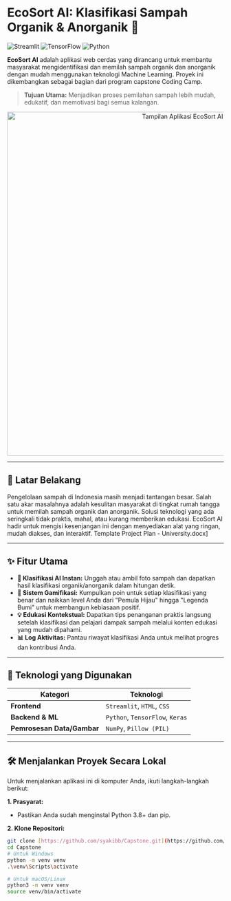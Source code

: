 # EcoSort AI: Klasifikasi Sampah Organik & Anorganik 🌿

![Streamlit](https://img.shields.io/badge/Streamlit-FF4B4B?style=for-the-badge&logo=streamlit&logoColor=white) ![TensorFlow](https://img.shields.io/badge/TensorFlow-FF6F00?style=for-the-badge&logo=tensorflow&logoColor=white) ![Python](https://img.shields.io/badge/Python-3776AB?style=for-the-badge&logo=python&logoColor=white)

**EcoSort AI** adalah aplikasi web cerdas yang dirancang untuk membantu masyarakat mengidentifikasi dan memilah sampah organik dan anorganik dengan mudah menggunakan teknologi Machine Learning. Proyek ini dikembangkan sebagai bagian dari program capstone Coding Camp.

> **Tujuan Utama:** Menjadikan proses pemilahan sampah lebih mudah, edukatif, dan memotivasi bagi semua kalangan.

<p align="center">
  <img src="https://storage.googleapis.com/maker-media-tool-bucket/user_upload_assets/images/2b7c62c2-777f-4315-9c59-ac5d204739eb.png" alt="Tampilan Aplikasi EcoSort AI" width="800"/>
</p>

---

## 🎯 Latar Belakang

Pengelolaan sampah di Indonesia masih menjadi tantangan besar. Salah satu akar masalahnya adalah kesulitan masyarakat di tingkat rumah tangga untuk memilah sampah organik dan anorganik. Solusi teknologi yang ada seringkali tidak praktis, mahal, atau kurang memberikan edukasi. EcoSort AI hadir untuk mengisi kesenjangan ini dengan menyediakan alat yang ringan, mudah diakses, dan interaktif. Template Project Plan - University.docx]

---

## ✨ Fitur Utama

-   **🤖 Klasifikasi AI Instan:** Unggah atau ambil foto sampah dan dapatkan hasil klasifikasi organik/anorganik dalam hitungan detik.
-   **🌟 Sistem Gamifikasi:** Kumpulkan poin untuk setiap klasifikasi yang benar dan naikkan level Anda dari "Pemula Hijau" hingga "Legenda Bumi" untuk membangun kebiasaan positif.
-   **💡 Edukasi Kontekstual:** Dapatkan tips penanganan praktis langsung setelah klasifikasi dan pelajari dampak sampah melalui konten edukasi yang mudah dipahami.
-   **📊 Log Aktivitas:** Pantau riwayat klasifikasi Anda untuk melihat progres dan kontribusi Anda.

---

## 🚀 Teknologi yang Digunakan

| Kategori                  | Teknologi                                                              |
| ------------------------- | ---------------------------------------------------------------------- |
| **Frontend** | `Streamlit`, `HTML`, `CSS`                                             |
| **Backend & ML** | `Python`, `TensorFlow`, `Keras`                                        |
| **Pemrosesan Data/Gambar** | `NumPy`, `Pillow (PIL)`                                                |

---

## 🛠️ Menjalankan Proyek Secara Lokal

Untuk menjalankan aplikasi ini di komputer Anda, ikuti langkah-langkah berikut:

**1. Prasyarat:**
   - Pastikan Anda sudah menginstal Python 3.8+ dan pip.

**2. Klone Repositori:**
   ```bash
   git clone [https://github.com/syakibb/Capstone.git](https://github.com/syakibb/Capstone.git)
   cd Capstone
# Untuk Windows
python -m venv venv
.\venv\Scripts\activate

# Untuk macOS/Linux
python3 -m venv venv
source venv/bin/activate
